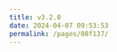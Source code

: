 ```yaml
---
title: v3.2.0
date: 2024-04-07 09:53:53
permalink: /pages/08f137/
---
```


<code-group>
  <code-block title="Mysql&MariaDB数据库" active>

```sql

```

  </code-block>

  <code-block title="Postgres数据库">

```sql


```

  </code-block>

  <code-block title="SqlServer数据库">

```sql


```

  </code-block>

  <code-block title="Oracle数据库">

```sql


```

  </code-block>
</code-group>
